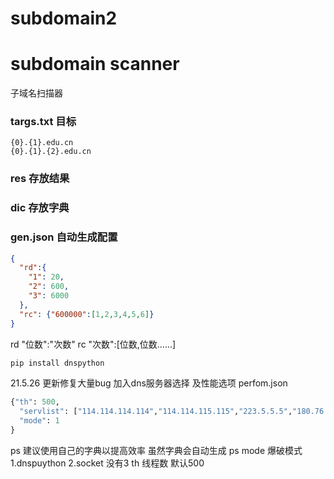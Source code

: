 # subdomain2
# subdomain scanner
子域名扫描器

### targs.txt 目标
```
{0}.{1}.edu.cn
{0}.{1}.{2}.edu.cn
```

### res 存放结果
### dic 存放字典

### gen.json 自动生成配置
```json
{
  "rd":{
    "1": 20,
    "2": 600,
    "3": 6000
  },
  "rc": {"600000":[1,2,3,4,5,6]}
}
```
rd "位数":"次数"
rc "次数":[位数,位数......]

```bash
pip install dnspython
```
21.5.26
更新修复大量bug
加入dns服务器选择 及性能选项
perfom.json
```python
{"th": 500,
  "servlist": ["114.114.114.114","114.114.115.115","223.5.5.5","180.76.76.76","119.29.29.29","218.30.118.6"],
  "mode": 1
}
```
ps 建议使用自己的字典以提高效率 虽然字典会自动生成
ps mode 爆破模式 1.dnspuython 2.socket 没有3
th 线程数 默认500

